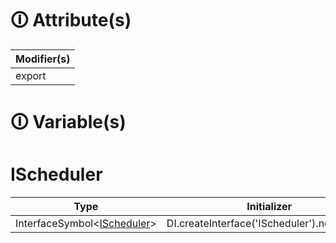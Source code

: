 # &#128712; Attribute(s)

| Modifier(s)                            |
|----------------------------------------|
| export |

# &#128712; Variable(s)

# IScheduler

| Type                        | Initializer                       |
|-----------------------------|-----------------------------------|
| InterfaceSymbol&lt;[IScheduler](https://hamedfathi.gitbook.io/aurelia-2-doc-api/runtime/variable/scheduler/ischeduler)&gt; | DI.createInterface<IScheduler>('IScheduler').noDefault() |
